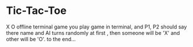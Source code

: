 # Tic-Tac-Toe
X O offline terminal game
you play game in terminal, and P1, P2 should say there name
and AI turns randomly at first , then someone will be 'X' and other will be 'O'. to the end...
